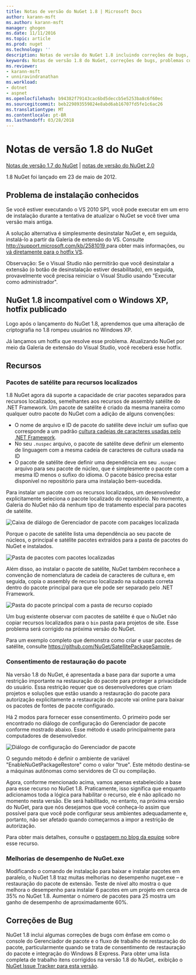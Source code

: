 ```yaml
---
title: Notas de versão do NuGet 1.8 | Microsoft Docs
author: karann-msft
ms.author: karann-msft
manager: ghogen
ms.date: 11/11/2016
ms.topic: article
ms.prod: nuget
ms.technology: ''
description: Notas de versão do NuGet 1.8 incluindo correções de bugs, problemas conhecidos, recursos adicionados e DCRs.
keywords: Notas de versão 1.8 do NuGet, correções de bugs, problemas conhecidos, adicionaram recursos, DCRs
ms.reviewer:
- karann-msft
- unniravindranathan
ms.workload:
- dotnet
- aspnet
ms.openlocfilehash: b94382f79143cac6bd5deccb5e5253ba8c6f60ec
ms.sourcegitcommit: beb229893559824e8abd6ab16707fd5fe1c6ac26
ms.translationtype: MT
ms.contentlocale: pt-BR
ms.lasthandoff: 03/28/2018
---
```

# <a name="nuget-18-release-notes"></a>Notas de versão 1.8 do NuGet

[Notas de versão 1.7 do NuGet](../release-notes/nuget-1.7.md) | [notas de versão do NuGet 2.0](../release-notes/nuget-2.0.md)

1.8 NuGet foi lançado em 23 de maio de 2012.

## <a name="known-installation-issue"></a>Problema de instalação conhecidos
Se você estiver executando o VS 2010 SP1, você pode executar em um erro de instalação durante a tentativa de atualizar o NuGet se você tiver uma versão mais antiga.

A solução alternativa é simplesmente desinstalar NuGet e, em seguida, instalá-lo a partir da Galeria de extensão do VS.  Consulte [ http://support.microsoft.com/kb/2581019 ](http://support.microsoft.com/kb/2581019) para obter mais informações, ou [vá diretamente para o hotfix VS](http://bit.ly/vsixcertfix).

Observação: Se o Visual Studio não permitirão que você desinstalar a extensão (o botão de desinstalação estiver desabilitado), em seguida, provavelmente você precisa reiniciar o Visual Studio usando "Executar como administrador".

## <a name="nuget-18-incompatible-with-windows-xp-hotfix-published"></a>NuGet 1.8 incompatível com o Windows XP, hotfix publicado

Logo após o lançamento do NuGet 1.8, aprendemos que uma alteração de criptografia no 1.8 rompeu usuários no Windows XP.

Já lançamos um hotfix que resolve esse problema.  Atualizando NuGet por meio da Galeria de extensão do Visual Studio, você receberá esse hotfix.

## <a name="features"></a>Recursos

### <a name="satellite-packages-for-localized-resources"></a>Pacotes de satélite para recursos localizados
1.8 NuGet agora dá suporte a capacidade de criar pacotes separados para recursos localizados, semelhantes aos recursos de assembly satélite do .NET Framework.  Um pacote de satélite é criado da mesma maneira como qualquer outro pacote do NuGet com a adição de alguns convenções:

* O nome de arquivo e ID de pacote do satélite deve incluir um sufixo que corresponde a um padrão [cultura cadeias de caracteres usadas pelo .NET Framework](http://msdn.microsoft.com/goglobal/bb896001.aspx).
* No seu `.nuspec` arquivo, o pacote de satélite deve definir um elemento de linguagem com a mesma cadeia de caracteres de cultura usada na ID
* O pacote de satélite deve definir uma dependência em seu `.nuspec` arquivo para seu pacote de núcleo, que é simplesmente o pacote com a mesma ID menos o sufixo do idioma.  O pacote básico precisa estar disponível no repositório para uma instalação bem-sucedida.

Para instalar um pacote com os recursos localizados, um desenvolvedor explicitamente seleciona o pacote localizado do repositório. No momento, a Galeria do NuGet não dá nenhum tipo de tratamento especial para pacotes de satélite.

![Caixa de diálogo de Gerenciador de pacote com pacakges localizada](./media/dlg-w-loc-packs.png)

Porque o pacote de satélite lista uma dependência ao seu pacote de núcleos, o principal e satélite pacotes extraídos para a pasta de pacotes do NuGet e instalados.

![Pasta de pacotes com pacotes localizadas](./media/fldr-loc-packs.png)

Além disso, ao instalar o pacote de satélite, NuGet também reconhece a convenção de nomenclatura de cadeia de caracteres de cultura e, em seguida, copia o assembly de recurso localizado na subpasta correta dentro do pacote principal para que ele pode ser separado pelo .NET Framework.

![Pasta do pacote principal com a pasta de recurso copiado](./media/fldr-copied-loc.png)

Um bug existente observar com pacotes de satélite é que o NuGet não copiar recursos localizados para o `bin` pasta para projetos de site.  Esse problema será corrigido na próxima versão do NuGet.

Para um exemplo completo que demonstra como criar e usar pacotes de satélite, consulte [ https://github.com/NuGet/SatellitePackageSample ](https://github.com/NuGet/SatellitePackageSample).

### <a name="package-restore-consent"></a>Consentimento de restauração do pacote
Na versão 1.8 do NuGet, é apresentada a base para dar suporte a uma restrição importante na restauração do pacote para proteger a privacidade do usuário. Essa restrição requer que os desenvolvedores que criam projetos e soluções que estão usando a restauração do pacote para autorização explicitamente a restauração do pacote vai online para baixar os pacotes de fontes de pacote configurado.

Há 2 modos para fornecer esse consentimento. O primeiro pode ser encontrado no diálogo de configuração do Gerenciador de pacote conforme mostrado abaixo.  Esse método é usado principalmente para computadores de desenvolvedor.

![Diálogo de configuração do Gerenciador de pacote](./media/pr-consent-configdlg.png)

O segundo método é definir o ambiente de variável "EnableNuGetPackageRestore" como o valor "true".  Este método destina-se a máquinas autônomas como servidores de CI ou compilação.

Agora, conforme mencionado acima, vamos apenas estabelecido a base para esse recurso no NuGet 1.8.  Praticamente, isso significa que enquanto adicionamos toda a lógica para habilitar o recurso, ele é não aplicado no momento nesta versão. Ele será habilitado, no entanto, na próxima versão do NuGet, para que nós desejamos que você conheça-lo assim que possível para que você pode configurar seus ambientes adequadamente e, portanto, não ser afetado quando começarmos a impor a restrição de autorização.

Para obter mais detalhes, consulte o [postagem no blog da equipe](http://blog.nuget.org/20120518/package-restore-and-consent.html) sobre esse recurso.

### <a name="nugetexe-performance-improvements"></a>Melhorias de desempenho de NuGet.exe
Modificando o comando de instalação para baixar e instalar pacotes em paralelo, o NuGet 1.8 traz muitas melhorias no desempenho nuget.exe – e restauração do pacote de extensão.  Teste de nível alto mostra o que melhora o desempenho para instalar 6 pacotes em um projeto em cerca de 35% no NuGet 1.8.  Aumentar o número de pacotes para 25 mostra um ganho de desempenho de aproximadamente 60%.

## <a name="bug-fixes"></a>Correções de Bug
NuGet 1.8 inclui algumas correções de bugs com ênfase em como o console do Gerenciador de pacote e o fluxo de trabalho de restauração do pacote, particularmente quando se trata de consentimento de restauração do pacote e integração do Windows 8 Express.
Para obter uma lista completa de trabalho itens corrigidos na versão 1.8 do NuGet,. exibição o [NuGet Issue Tracker para esta versão](http://nuget.codeplex.com/workitem/list/advanced?keyword=&status=Closed&type=All&priority=All&release=NuGet%201.8&assignedTo=All&component=All&sortField=Votes&sortDirection=Descending&page=0).
